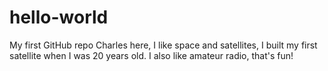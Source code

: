 # hello-world
My first GitHub repo
Charles here, I like space and satellites, I built my first satellite when I was 20 years old. I also like amateur radio, that's fun!
